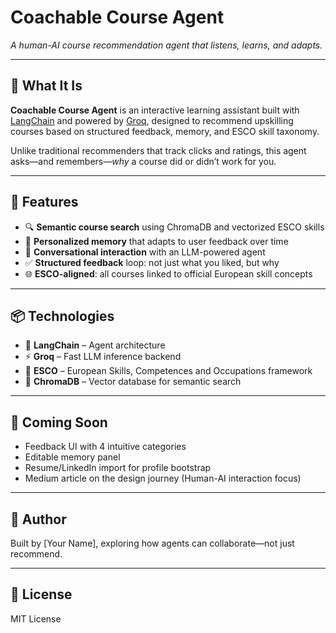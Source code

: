 # Coachable Course Agent

*A human-AI course recommendation agent that listens, learns, and adapts.*

---

## 🧠 What It Is

**Coachable Course Agent** is an interactive learning assistant built with [LangChain](https://www.langchain.com/) and powered by [Groq](https://groq.com/), designed to recommend upskilling courses based on structured feedback, memory, and ESCO skill taxonomy.

Unlike traditional recommenders that track clicks and ratings, this agent asks—and remembers—*why* a course did or didn’t work for you.

---

## 🎯 Features

- 🔍 **Semantic course search** using ChromaDB and vectorized ESCO skills  
- 🧠 **Personalized memory** that adapts to user feedback over time  
- 💬 **Conversational interaction** with an LLM-powered agent  
- ✅ **Structured feedback** loop: not just what you liked, but why  
- 🌐 **ESCO-aligned**: all courses linked to official European skill concepts

---

## 📦 Technologies

- 🧱 **LangChain** – Agent architecture
- ⚡ **Groq** – Fast LLM inference backend
- 🧭 **ESCO** – European Skills, Competences and Occupations framework
- 🧠 **ChromaDB** – Vector database for semantic search

---

## 🚀 Coming Soon

- Feedback UI with 4 intuitive categories  
- Editable memory panel  
- Resume/LinkedIn import for profile bootstrap  
- Medium article on the design journey (Human-AI interaction focus)

---

## 👤 Author

Built by [Your Name], exploring how agents can collaborate—not just recommend.

---

## 📖 License

MIT License